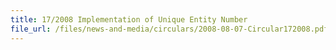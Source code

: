 ```yaml
---
title: 17/2008 Implementation of Unique Entity Number
file_url: /files/news-and-media/circulars/2008-08-07-Circular172008.pdf
---
```

